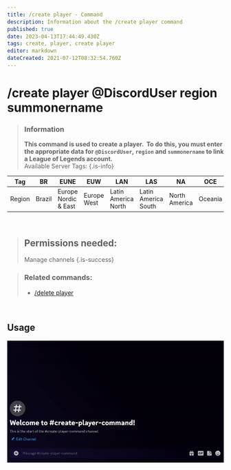 ```yaml
---
title: /create player - Command
description: Information about the /create player command
published: true
date: 2023-04-13T17:44:49.430Z
tags: create, player, create player
editor: markdown
dateCreated: 2021-07-12T08:32:54.760Z
---
```


# /create player @DiscordUser region summonername

>### Information
>**This command is used to create a player.  To do this, you must enter the appropriate data for `@DiscordUser`, `region` and `summonername` to link a League of Legends account.** <br>
>Available Server Tags:
>{.is-info}


| Tag | BR  | EUNE | EUW | LAN | LAS | NA  | OCE | RU  | TR  | JP  | KR  |
| --- | --- | --- | --- | --- | --- | --- | --- | --- | --- | --- | --- |
| Region | Brazil | Europe Nordic & East | Europe West | Latin America North | Latin America South | North America | Oceania | Russia | Turkey | Japan | Republic of Korea |

<br>

>## Permissions needed:
> Manage channels
>{.is-success}



>### Related commands:
>-   [/delete player](/en/commands/delete/player/)

<br>

## Usage

![](/new_create_player.gif)
